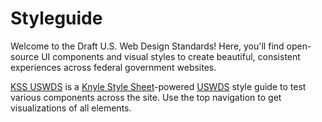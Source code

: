 # Styleguide

Welcome to the Draft U.S. Web Design Standards! Here, you'll find open-source UI components and visual styles to create beautiful, consistent experiences across federal government websites.

[KSS USWDS](https://github.com/kalamuna/kss-uswds) is a [Knyle Style Sheet](http://warpspire.com/kss/)-powered [USWDS](https://standards.usa.gov) style guide to test various components across the site. Use the top navigation to get visualizations of all elements.
